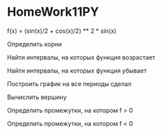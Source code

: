 # HomeWork11PY


f(x) = (sin(x)/2 + cos(x)/2) ** 2 * sin(x)


Определить корни


Найти интервалы, на которых функция возрастает


Найти интервалы, на которых функция убывает


Построить график на все периоды сделал


Вычислить вершину


Определить промежутки, на котором f > 0


Определить промежутки, на котором f < 0

